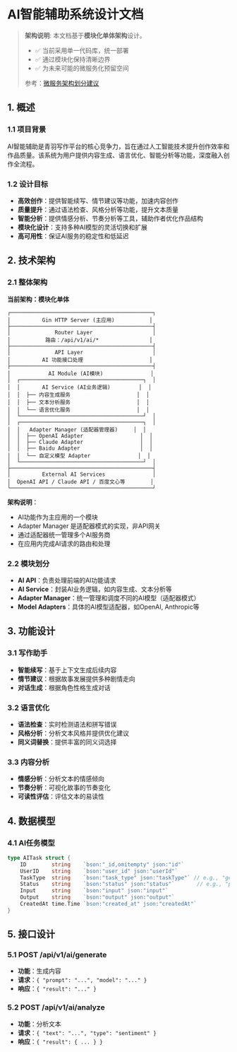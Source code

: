 # AI智能辅助系统设计文档

> **架构说明**: 本文档基于**模块化单体架构**设计。
> 
> - ✅ 当前采用单一代码库，统一部署
> - ✅ 通过模块化保持清晰边界
> - ✅ 为未来可能的微服务化预留空间
> 
> 参考：[微服务架构划分建议](../微服务架构划分建议.md)

## 1. 概述

### 1.1 项目背景
AI智能辅助是青羽写作平台的核心竞争力，旨在通过人工智能技术提升创作效率和作品质量。该系统为用户提供内容生成、语言优化、智能分析等功能，深度融入创作全流程。

### 1.2 设计目标
- **高效创作**：提供智能续写、情节建议等功能，加速内容创作
- **质量提升**：通过语法检查、风格分析等功能，提升文本质量
- **智能分析**：提供情感分析、节奏分析等工具，辅助作者优化作品结构
- **模块化设计**：支持多种AI模型的灵活切换和扩展
- **高可用性**：保证AI服务的稳定性和低延迟

## 2. 技术架构

### 2.1 整体架构

**当前架构：模块化单体**

```
┌─────────────────────────────────────────────┐
│          Gin HTTP Server (主应用)           │
├─────────────────────────────────────────────┤
│              Router Layer                   │
│           路由：/api/v1/ai/*                │
├─────────────────────────────────────────────┤
│              API Layer                      │
│          AI 功能接口处理                     │
├─────────────────────────────────────────────┤
│            AI Module (AI模块)               │
│  ┌───────────────────────────────────────┐  │
│  │       AI Service (AI业务逻辑)         │  │
│  │  ├── 内容生成服务                     │  │
│  │  ├── 文本分析服务                     │  │
│  │  └── 语言优化服务                     │  │
│  └───────────────────────────────────────┘  │
│  ┌───────────────────────────────────────┐  │
│  │   Adapter Manager (适配器管理器)     │  │
│  │  ├── OpenAI Adapter                  │  │
│  │  ├── Claude Adapter                  │  │
│  │  ├── Baidu Adapter                   │  │
│  │  └── 自定义模型 Adapter               │  │
│  └───────────────────────────────────────┘  │
├─────────────────────────────────────────────┤
│          External AI Services               │
│  OpenAI API / Claude API / 百度文心等        │
└─────────────────────────────────────────────┘
```

**架构说明**：
- AI功能作为主应用的一个模块
- Adapter Manager 是适配器模式的实现，非API网关
- 通过适配器统一管理多个AI服务商
- 在应用内完成AI请求的路由和处理

### 2.2 模块划分
- **AI API**：负责处理前端的AI功能请求
- **AI Service**：封装AI业务逻辑，如内容生成、文本分析等
- **Adapter Manager**：统一管理和调度不同的AI模型（适配器模式）
- **Model Adapters**：具体的AI模型适配器，如OpenAI, Anthropic等

## 3. 功能设计

### 3.1 写作助手
- **智能续写**：基于上下文生成后续内容
- **情节建议**：根据故事发展提供多种剧情走向
- **对话生成**：根据角色性格生成对话

### 3.2 语言优化
- **语法检查**：实时检测语法和拼写错误
- **风格分析**：分析文本风格并提供优化建议
- **同义词替换**：提供丰富的同义词选择

### 3.3 内容分析
- **情感分析**：分析文本的情感倾向
- **节奏分析**：可视化故事的节奏变化
- **可读性评估**：评估文本的易读性

## 4. 数据模型

### 4.1 AI任务模型
```go
type AITask struct {
    ID        string    `bson:"_id,omitempty" json:"id"`
    UserID    string    `bson:"user_id" json:"userId"`
    TaskType  string    `bson:"task_type" json:"taskType"` // e.g., "generate", "analyze"
    Status    string    `bson:"status" json:"status"`       // e.g., "pending", "completed"
    Input     string    `bson:"input" json:"input"`
    Output    string    `bson:"output" json:"output"`
    CreatedAt time.Time `bson:"created_at" json:"createdAt"`
}
```

## 5. 接口设计

### 5.1 POST /api/v1/ai/generate
- **功能**：生成内容
- **请求**：`{ "prompt": "...", "model": "..." }`
- **响应**：`{ "result": "..." }`

### 5.2 POST /api/v1/ai/analyze
- **功能**：分析文本
- **请求**：`{ "text": "...", "type": "sentiment" }`
- **响应**：`{ "result": { ... } }`